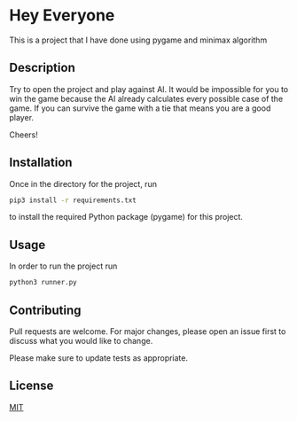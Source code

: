 # Hey Everyone

This is a project that I have done using pygame and minimax algorithm

## Description
Try to open the project and play against AI. It would be impossible for you to win the game because the AI already calculates every possible case of the game. If you can survive the game with a tie that means you are a good player.

Cheers!

## Installation

Once in the directory for the project, run 

```bash
pip3 install -r requirements.txt
```
 to install the required Python package (pygame) for this project.

## Usage

In order to run the project run

```bash
python3 runner.py
```

## Contributing
Pull requests are welcome. For major changes, please open an issue first to discuss what you would like to change.

Please make sure to update tests as appropriate.

## License
[MIT](https://choosealicense.com/licenses/mit/)